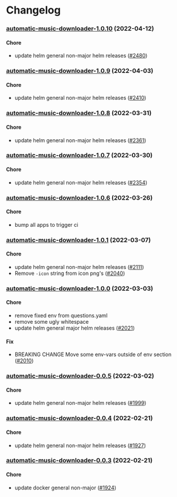 # Changelog<br>


<a name="automatic-music-downloader-1.0.10"></a>
### [automatic-music-downloader-1.0.10](https://github.com/truecharts/apps/compare/automatic-music-downloader-1.0.9...automatic-music-downloader-1.0.10) (2022-04-12)

#### Chore

* update helm general non-major helm releases ([#2480](https://github.com/truecharts/apps/issues/2480))



<a name="automatic-music-downloader-1.0.9"></a>
### [automatic-music-downloader-1.0.9](https://github.com/truecharts/apps/compare/automatic-music-downloader-1.0.8...automatic-music-downloader-1.0.9) (2022-04-03)

#### Chore

* update helm general non-major helm releases ([#2410](https://github.com/truecharts/apps/issues/2410))



<a name="automatic-music-downloader-1.0.8"></a>
### [automatic-music-downloader-1.0.8](https://github.com/truecharts/apps/compare/automatic-music-downloader-1.0.7...automatic-music-downloader-1.0.8) (2022-03-31)

#### Chore

* update helm general non-major helm releases ([#2361](https://github.com/truecharts/apps/issues/2361))



<a name="automatic-music-downloader-1.0.7"></a>
### [automatic-music-downloader-1.0.7](https://github.com/truecharts/apps/compare/automatic-music-downloader-1.0.6...automatic-music-downloader-1.0.7) (2022-03-30)

#### Chore

* update helm general non-major helm releases ([#2354](https://github.com/truecharts/apps/issues/2354))



<a name="automatic-music-downloader-1.0.6"></a>
### [automatic-music-downloader-1.0.6](https://github.com/truecharts/apps/compare/automatic-music-downloader-1.0.5...automatic-music-downloader-1.0.6) (2022-03-26)

#### Chore

* bump all apps to trigger ci



<a name="automatic-music-downloader-1.0.1"></a>
### [automatic-music-downloader-1.0.1](https://github.com/truecharts/apps/compare/automatic-music-downloader-1.0.0...automatic-music-downloader-1.0.1) (2022-03-07)

#### Chore

* update helm general non-major helm releases ([#2111](https://github.com/truecharts/apps/issues/2111))
* Remove `-icon` string from icon png's ([#2040](https://github.com/truecharts/apps/issues/2040))



<a name="automatic-music-downloader-1.0.0"></a>
### [automatic-music-downloader-1.0.0](https://github.com/truecharts/apps/compare/automatic-music-downloader-0.0.5...automatic-music-downloader-1.0.0) (2022-03-03)

#### Chore

* remove fixed env from questions.yaml
* remove some ugly whitespace
* update helm general major helm releases ([#2021](https://github.com/truecharts/apps/issues/2021))

#### Fix

* BREAKING CHANGE Move some env-vars outside of env section ([#2010](https://github.com/truecharts/apps/issues/2010))



<a name="automatic-music-downloader-0.0.5"></a>
### [automatic-music-downloader-0.0.5](https://github.com/truecharts/apps/compare/automatic-music-downloader-0.0.4...automatic-music-downloader-0.0.5) (2022-03-02)

#### Chore

* update helm general non-major helm releases ([#1999](https://github.com/truecharts/apps/issues/1999))



<a name="automatic-music-downloader-0.0.4"></a>
### [automatic-music-downloader-0.0.4](https://github.com/truecharts/apps/compare/automatic-music-downloader-0.0.3...automatic-music-downloader-0.0.4) (2022-02-21)

#### Chore

* update helm general non-major helm releases ([#1927](https://github.com/truecharts/apps/issues/1927))



<a name="automatic-music-downloader-0.0.3"></a>
### [automatic-music-downloader-0.0.3](https://github.com/truecharts/apps/compare/automatic-music-downloader-0.0.2...automatic-music-downloader-0.0.3) (2022-02-21)

#### Chore

* update docker general non-major ([#1924](https://github.com/truecharts/apps/issues/1924))


